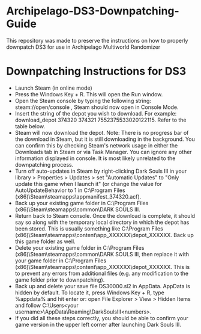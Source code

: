 # Archipelago-DS3-Downpatching-Guide
This repository was made to preserve the instructions on how to properly downpatch DS3 for use in Archipelago Multiworld Randomizer

# Downpatching Instructions for DS3
- Launch Steam (in online mode)
- Press the Windows Key + R. This will open the Run window.
- Open the Steam console by typing the following string: steam://open/console , Steam should now open in Console Mode.
- Insert the string of the depot you wish to download. For example: download_depot 374320 374321 7552375533020122115. Refer to the table below.
- Steam will now download the depot. Note: There is no progress bar of the download in Steam, but it is still downloading in the background. You can confirm this by checking Steam's network usage in either the Downloads tab in Steam or via Task Manager. You can ignore any other information displayed in console. It is most likely unrelated to the downpatching process.
- Turn off auto-updates in Steam by right-clicking Dark Souls III in your library > Properties > Updates > set "Automatic Updates" to "Only update this game when I launch it" (or change the value for AutoUpdateBehavior to 1 in C:\Program Files (x86)\Steam\steamapps\appmanifest_374320.acf).
- Back up your existing game folder in C:\Program Files (x86)\Steam\steamapps\common\DARK SOULS III.
- Return back to Steam console. Once the download is complete, it should say so along with the temporary local directory in which the depot has been stored. This is usually something like C:\Program Files (x86)\Steam\steamapps\content\app_XXXXXX\depot_XXXXXX. Back up this game folder as well.
- Delete your existing game folder in C:\Program Files (x86)\Steam\steamapps\common\DARK SOULS III, then replace it with your game folder in C:\Program Files (x86)\Steam\steamapps\content\app_XXXXXX\depot_XXXXXX. This is to prevent any errors from additional files (e.g. any modification to the game folder prior to downpatching).
- Back up and delete your save file DS30000.sl2 in AppData. AppData is hidden by default. To locate it, press Windows Key + R, type %appdata% and hit enter or: open File Explorer > View > Hidden Items and follow C:\Users\<your username>\AppData\Roaming\DarkSoulsIII\<numbers>.
- If you did all these steps correctly, you should be able to confirm your game version in the upper left corner after launching Dark Souls III.

